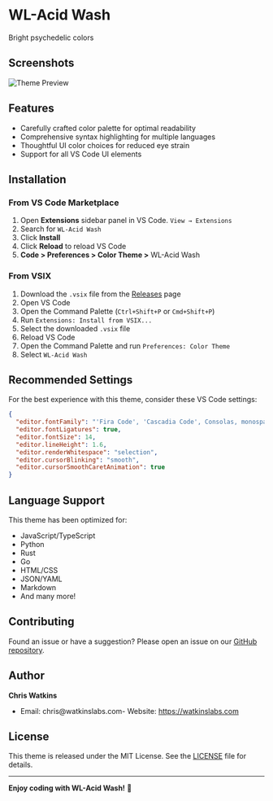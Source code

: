 # WL-Acid Wash

Bright psychedelic colors

## Screenshots

![Theme Preview](https://github.com/watkinslabs/vscode-theme-generator/assets/builds/acid_wash.png)

## Features

- Carefully crafted color palette for optimal readability
- Comprehensive syntax highlighting for multiple languages
- Thoughtful UI color choices for reduced eye strain
- Support for all VS Code UI elements

## Installation

### From VS Code Marketplace

1. Open **Extensions** sidebar panel in VS Code. `View → Extensions`
2. Search for `WL-Acid Wash`
3. Click **Install**
4. Click **Reload** to reload VS Code
5. **Code > Preferences > Color Theme >** WL-Acid Wash

### From VSIX

1. Download the `.vsix` file from the [Releases](https://github.com/watkinslabs/vscode-theme-generator/releases) page
2. Open VS Code
3. Open the Command Palette (`Ctrl+Shift+P` or `Cmd+Shift+P`)
4. Run `Extensions: Install from VSIX...`
5. Select the downloaded `.vsix` file
6. Reload VS Code
7. Open the Command Palette and run `Preferences: Color Theme`
8. Select `WL-Acid Wash`



## Recommended Settings

For the best experience with this theme, consider these VS Code settings:

```json
{
  "editor.fontFamily": "'Fira Code', 'Cascadia Code', Consolas, monospace",
  "editor.fontLigatures": true,
  "editor.fontSize": 14,
  "editor.lineHeight": 1.6,
  "editor.renderWhitespace": "selection",
  "editor.cursorBlinking": "smooth",
  "editor.cursorSmoothCaretAnimation": true
}
```

## Language Support

This theme has been optimized for:

- JavaScript/TypeScript
- Python
- Rust
- Go
- HTML/CSS
- JSON/YAML
- Markdown
- And many more!

## Contributing

Found an issue or have a suggestion? Please open an issue on our [GitHub repository](https://github.com/watkinslabs/vscode-theme-generator/issues).

## Author

**Chris Watkins**
- Email: chris@watkinslabs.com- Website: https://watkinslabs.com
## License

This theme is released under the MIT License. See the [LICENSE](https://github.com/watkinslabs/vscode-theme-generator/blob/HEAD/LICENSE) file for details.

---

**Enjoy coding with WL-Acid Wash!** 🎨